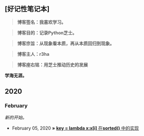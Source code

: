 ## [好记性笔记本]

> **博客签名：我喜欢学习。**

> **博客目的：记录Python芝士。**

> **博客宗旨：从现象看本质，再从本质回归到现象。**

> **博客主人：r3ha**
               
> **博客座右铭：用芝士推动历史的发展**

**学海无涯。** 


## 2020
### February
*新的开始。*
* February 05, 2020 **»** [**key = lambda x:x[i]** 在**sorted()** 中的实现](https://github.com/jawil/blog/issues/30)
